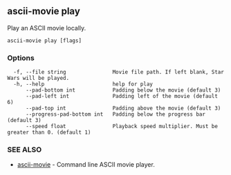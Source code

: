 ## ascii-movie play

Play an ASCII movie locally.

```
ascii-movie play [flags]
```

### Options

```
  -f, --file string               Movie file path. If left blank, Star Wars will be played.
  -h, --help                      help for play
      --pad-bottom int            Padding below the movie (default 3)
      --pad-left int              Padding left of the movie (default 6)
      --pad-top int               Padding above the movie (default 3)
      --progress-pad-bottom int   Padding below the progress bar (default 3)
      --speed float               Playback speed multiplier. Must be greater than 0. (default 1)
```

### SEE ALSO

* [ascii-movie](ascii-movie.md)	 - Command line ASCII movie player.

